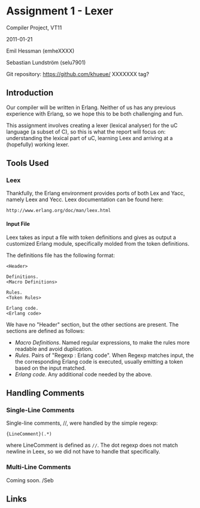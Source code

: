 # Assignment 1 - Lexer

Compiler Project, VT11

2011-01-21

Emil Hessman (emheXXXX)

Sebastian Lundström (selu7901)

Git repository: https://github.com/khueue/ XXXXXXX tag?

## Introduction

Our compiler will be written in Erlang. Neither of us has any previous
experience with Erlang, so we hope this to be both challenging and fun.

This assignment involves creating a lexer (lexical analyser) for the uC
language (a subset of C), so this is what the report will focus on:
understanding the lexical part of uC, learning Leex and arriving at a
(hopefully) working lexer.

## Tools Used

### Leex

Thankfully, the Erlang environment provides ports of both Lex and Yacc, namely
Leex and Yecc. Leex documentation can be found here:

    http://www.erlang.org/doc/man/leex.html

#### Input File

Leex takes as input a file with token definitions and gives as output a
customized Erlang module, specifically molded from the token definitions.

The definitions file has the following format:

    <Header>

    Definitions.
    <Macro Definitions>

    Rules.
    <Token Rules>

    Erlang code.
    <Erlang code>

We have no "Header" section, but the other sections are present. The sections
are defined as follows:

 * _Macro Definitions_. Named regular expressions, to make the rules more
   readable and avoid duplication.
 * _Rules_. Pairs of "Regexp : Erlang code". When Regexp matches input, the
   the corresponding Erlang code is executed, usually emitting a token based
   on the input matched.
 * _Erlang code_. Any additional code needed by the above.

## Handling Comments

### Single-Line Comments

Single-line comments, //, were handled by the simple regexp:

    {LineComment}(.*)

where LineComment is defined as `//`. The dot regexp does not match newline in
Leex, so we did not have to handle that specifically.

### Multi-Line Comments 

Coming soon. /Seb

## Links


